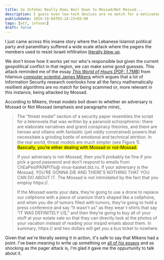 ```yaml
---
title: So InfoSec Really Does Boil Down to Mossad/Not Mossad...
description: I guess even low-tech devices are no match for a motivated intelligence agency.
publishdate: 2024-10-04T05:24:22+02:00
tags: [wtf, infosec]
draft: false
---
```


I just came across this insane story where the Lebanese Islamist political party and paramilitary suffered a wide scale attack where the pagers the members used to resist Israeli infiltration [literally blew up](https://apnews.com/article/lebanon-hezbollah-israel-exploding-pagers-8893a09816410959b6fe94aec124461b). 

We don't know how it works yet nor who's responsible but given the current geopolitical conflict in that region, we can make some good guesses. This attack reminded me of the essay [<cite>This World of Hours</cite> [PDF: 1.7MB]](https://www.usenix.org/system/files/1401_08-12_mickens.pdf) from hilarious [computer scientist James Mikens](https://mickens.seas.harvard.edu/) which argues that a lot of Information Security research overlooks how all the fancy mathematically resillient algorithms are no match for being scammed or, more relevant in this instance, being attacked by Mossad.

According to Mikens, threat models boil down to whether an adversary is Mossad or Not Mossad (emphasis and paragraphs mine),

> The “threat model” section of a security paper resembles the script for a telenovela that was written by a paranoid schizophrenic: there are elaborate narratives and grand conspiracy theories, and there are heroes and villains with fantastic (yet oddly constrained) powers that necessitate a grinding battle of emotional and technical attrition. In the real world, threat models are much simpler (see Figure 1). <mark>Basically, you’re either dealing with Mossad or not-Mossad.</mark> 
>
> If your adversary is not-Mossad, then you’ll probably be fine if you pick a good password and don’t respond to emails from ChEaPestPAiNPi11s@ virus-basket.biz.ru. If your adversary is the Mossad, YOU’RE GONNA DIE AND THERE’S NOTHING THAT YOU CAN DO ABOUT IT. The Mossad is not intimidated by the fact that you employ https://. 
> 
> If the Mossad wants your data, they’re going to use a drone to replace our cellphone with a piece of uranium that’s shaped like a cellphone, and when you die of tumors filled with tumors, they’re going to hold a press conference and say “It wasn’t us” as they wear t-shirts that say “IT WAS DEFINITELY US,” and then they’re going to buy all of your stuff at your estate sale so that they can directly look at the photos of your vacation instead of reading your insipid emails about them. In summary, https:// and two dollars will get you a bus ticket to nowhere.

Given that we're literally seeing it in action, it's safe to say that Mikens had a point. I've been meaning to write up something on [all of his essays](https://mickens.seas.harvard.edu/wisdom-james-mickens#:~:text=in%20my%20heart.-,USENIX%20Articles,-Danger.%20Adventure.%20Cryptic) and as shocking as the pager attack is, I'm glad it gave me the oppurtunity to talk about it.
